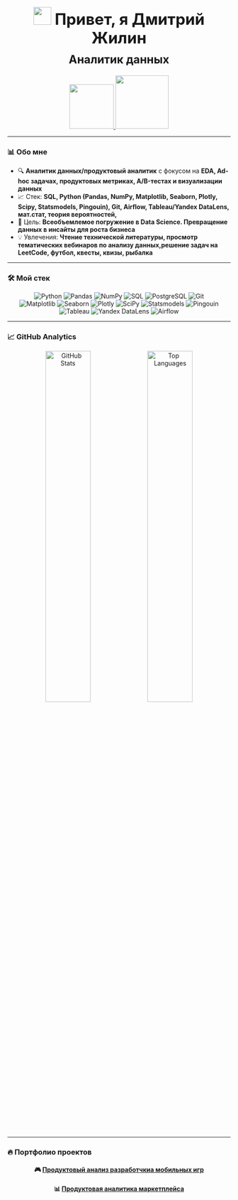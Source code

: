 <h1 align="center" style="font-size: 2.5em">
  <img src="https://media.giphy.com/media/hvRJCLFzcasrR4ia7z/giphy.gif" width="40px"> Привет, я Дмитрий Жилин
</h1>

<h2 align="center" style="font-size: 1.8em; margin-top: -10px">
  Аналитик данных
</h2>

<div align="center" style="margin-top: 20px">
  <a href="mailto:dmitrozhil@gmail.com">
    <img src="https://img.shields.io/badge/Email-005FF9?style=for-the-badge&logo=gmail&logoColor=white" width="100" />
  </a> 
  <a href="https://t.me/@rb_di">
    <img src="https://img.shields.io/badge/Telegram-26A5E4?style=for-the-badge&logo=telegram&logoColor=white" width="120" />
  </a>

</div>

---

### 📊 **Обо мне**
- 🔍 **Аналитик данных/продуктовый аналитик** с фокусом на **EDA, Ad-hoc задачах, продуктовых метриках, A/B-тестах и визуализации данных**  
- 📈 Стек: **SQL, Python (Pandas, NumPy, Matplotlib, Seaborn, Plotly, Scipy, Statsmodels, Pingouin), Git, Airflow, Tableau/Yandex DataLens, мат.стат, теория вероятностей,**  
- 🎯 Цель: **Всеобъемлемое погружение в Data Science. Превращение данных в инсайты для роста бизнеса**  
- 💡 Увлечения: **Чтение технической литературы, просмотр тематических вебинаров по анализу данных,решение задач на LeetCode, футбол, квесты, квизы, рыбалка**  

---

### 🛠 **Мой стек**
<p align="center">
  <div align="center">
    <!-- Первая строка - основные инструменты -->
    <img src="https://img.shields.io/badge/Python-3776AB?style=flat&logo=python&logoColor=white" title="Python" />
    <img src="https://img.shields.io/badge/Pandas-150458?style=flat&logo=pandas&logoColor=white" title="Pandas" />
    <img src="https://img.shields.io/badge/Numpy-013243?style=flat&logo=numpy&logoColor=white" title="NumPy" />
    <img src="https://img.shields.io/badge/SQL-4479A1?style=flat&logo=postgresql&logoColor=white" title="SQL" />
    <img src="https://img.shields.io/badge/PostgreSQL-4169E1?style=flat&logo=postgresql&logoColor=white" title="PostgreSQL" />
    <img src="https://img.shields.io/badge/Git-F05032?style=flat&logo=git&logoColor=white" title="Git" />
    <br>
    <!-- Вторая строка - визуализация и анализ -->
    <img src="https://img.shields.io/badge/Matplotlib-11557C?style=flat&logo=python&logoColor=white" title="Matplotlib" />
    <img src="https://img.shields.io/badge/Seaborn-2596BE?style=flat&logo=python&logoColor=white" title="Seaborn" />
    <img src="https://img.shields.io/badge/Plotly-3F4F75?style=flat&logo=plotly&logoColor=white" title="Plotly" />
    <img src="https://img.shields.io/badge/SciPy-8CAAE6?style=flat&logo=scipy&logoColor=white" title="SciPy" />
    <img src="https://img.shields.io/badge/Statsmodels-8C4FF0?style=flat&logoColor=white" title="Statsmodels" />
    <img src="https://img.shields.io/badge/Pingouin-FF6B6B?style=flat&logoColor=white" title="Pingouin" />
    <br>
    <!-- Третья строка - BI и оркестрация -->
    <img src="https://img.shields.io/badge/Tableau-E97627?style=flat&logo=tableau&logoColor=white" title="Tableau" />
    <img src="https://img.shields.io/badge/DataLens-FF0000?style=flat&logo=yandex&logoColor=white" title="Yandex DataLens" />
    <img src="https://img.shields.io/badge/Airflow-017CEE?style=flat&logo=apacheairflow&logoColor=white" title="Airflow" />
  </div>
</p>

---

### 📈 **GitHub Analytics**
<p align="center">
  <img src="https://github-readme-stats.vercel.app/api?username=dmitriizhilin&show_icons=true&theme=transparent&hide_border=true&hide=issues&count_private=true" alt="GitHub Stats" width="45%" />
  <img src="https://github-readme-stats.vercel.app/api/top-langs/?username=dmitriizhilin&layout=compact&theme=transparent&hide_border=true" alt="Top Languages" width="45%" />
</p>

---

### 🔥 **Портфолио проектов**
<div align="center">

#### 🎮 [Продуктовый анализ разработчкиа мобильных игр](https://github.com/dmitriizhilin/product_analyst_pet_projects/blob/main/game_project.ipynb)
<p>

#### 📊 [Продуктовая аналитика маркетплейса](https://github.com/dmitriizhilin/product_analyst_pet_projects/blob/main/product_analytics_final_project.ipynb)
<p>


</div>
